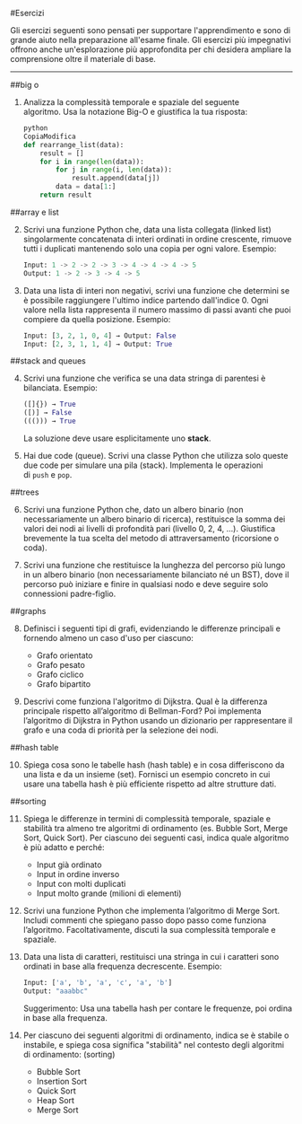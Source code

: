 #Esercizi

Gli esercizi seguenti sono pensati per supportare l'apprendimento e sono di grande aiuto nella preparazione all'esame finale. Gli esercizi più impegnativi offrono anche un'esplorazione più approfondita per chi desidera ampliare la comprensione oltre il materiale di base.

---

##big o

1. Analizza la complessità temporale e spaziale del seguente algoritmo. Usa la notazione Big-O e giustifica la tua risposta:

   ```python
   python
   CopiaModifica
   def rearrange_list(data):
       result = []
       for i in range(len(data)):
           for j in range(i, len(data)):
               result.append(data[j])
           data = data[1:]
       return result

   ```

##array e list

2. Scrivi una funzione Python che, data una lista collegata (linked list) singolarmente concatenata di interi ordinati in ordine crescente, rimuove tutti i duplicati mantenendo solo una copia per ogni valore. Esempio:

   ```python
   Input: 1 -> 2 -> 2 -> 3 -> 4 -> 4 -> 4 -> 5
   Output: 1 -> 2 -> 3 -> 4 -> 5
   ```

3. Data una lista di interi non negativi, scrivi una funzione che determini se è possibile raggiungere l'ultimo indice partendo dall'indice 0. Ogni valore nella lista rappresenta il numero massimo di passi avanti che puoi compiere da quella posizione. Esempio:

   ```python
   Input: [3, 2, 1, 0, 4] → Output: False
   Input: [2, 3, 1, 1, 4] → Output: True

   ```

##stack and queues

4. Scrivi una funzione che verifica se una data stringa di parentesi è bilanciata. Esempio:

   ```python
   ([]{}) → True
   ([)] → False
   ((())) → True
   ```

   La soluzione deve usare esplicitamente uno **stack**.

5. Hai due code (queue). Scrivi una classe Python che utilizza solo queste due code per simulare una pila (stack). Implementa le operazioni di `push` e `pop`.

##trees

6. Scrivi una funzione Python che, dato un albero binario (non necessariamente un albero binario di ricerca), restituisce la somma dei valori dei nodi ai livelli di profondità pari (livello 0, 2, 4, ...). Giustifica brevemente la tua scelta del metodo di attraversamento (ricorsione o coda).

7. Scrivi una funzione che restituisce la lunghezza del percorso più lungo in un albero binario (non necessariamente bilanciato né un BST), dove il percorso può iniziare e finire in qualsiasi nodo e deve seguire solo connessioni padre-figlio.

##graphs

8. Definisci i seguenti tipi di grafi, evidenziando le differenze principali e fornendo almeno un caso d'uso per ciascuno:

   - Grafo orientato
   - Grafo pesato
   - Grafo ciclico
   - Grafo bipartito

9. Descrivi come funziona l'algoritmo di Dijkstra. Qual è la differenza principale rispetto all’algoritmo di Bellman-Ford? Poi implementa l’algoritmo di Dijkstra in Python usando un dizionario per rappresentare il grafo e una coda di priorità per la selezione dei nodi.

##hash table

10. Spiega cosa sono le tabelle hash (hash table) e in cosa differiscono da una lista e da un insieme (set). Fornisci un esempio concreto in cui usare una tabella hash è più efficiente rispetto ad altre strutture dati.

##sorting

11. Spiega le differenze in termini di complessità temporale, spaziale e stabilità tra almeno tre algoritmi di ordinamento (es. Bubble Sort, Merge Sort, Quick Sort). Per ciascuno dei seguenti casi, indica quale algoritmo è più adatto e perché:

    - Input già ordinato
    - Input in ordine inverso
    - Input con molti duplicati
    - Input molto grande (milioni di elementi)

12. Scrivi una funzione Python che implementa l’algoritmo di Merge Sort. Includi commenti che spiegano passo dopo passo come funziona l’algoritmo. Facoltativamente, discuti la sua complessità temporale e spaziale.

13. Data una lista di caratteri, restituisci una stringa in cui i caratteri sono ordinati in base alla frequenza decrescente. Esempio:

    ```python
    Input: ['a', 'b', 'a', 'c', 'a', 'b']
    Output: "aaabbc"
    ```

    Suggerimento: Usa una tabella hash per contare le frequenze, poi ordina in base alla frequenza.

14. Per ciascuno dei seguenti algoritmi di ordinamento, indica se è stabile o instabile, e spiega cosa significa "stabilità" nel contesto degli algoritmi di ordinamento: (sorting)
    - Bubble Sort
    - Insertion Sort
    - Quick Sort
    - Heap Sort
    - Merge Sort
